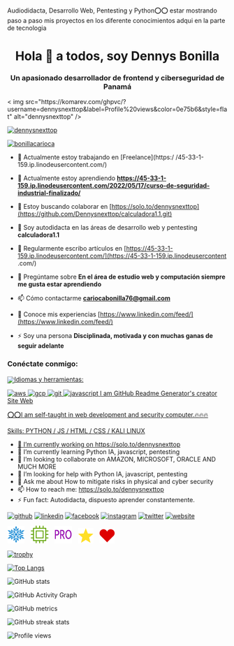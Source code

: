 Audiodidacta, Desarrollo Web, Pentesting y Python⭕⭕
estar mostrando paso a paso mis proyectos en los diferente conocimientos adqui en la parte de tecnologia 
<h1 align="center">Hola 👋 a todos, soy Dennys Bonilla</h1>
<h3 align="center">Un apasionado desarrollador de frontend y ciberseguridad de Panamá</h3>

<p align="left"> < img src="https://komarev.com/ghpvc/?username=dennysnexttop&label=Profile%20views&color=0e75b6&style=flat" alt="dennysnexttop" /> </p>

<p align="left"> <a href= "https://github.com/ryo-ma/github-profile-trofeo"><img src="https://github-profile-trofeo.vercel.app/?username=dennysnexttop" alt="dennysnexttop" / ></a> </p>

<p align="left"> <a href="https://twitter.com/bonillacarioca" target="blank"><img src="https://img.shields.io/twitter/follow/bonillacarioca?logo=twitter&style=for-the-badge" alt="bonillacarioca" /></a> </p>

- 🔭 Actualmente estoy trabajando en [Freelance](https:/ /45-33-1-159.ip.linodeusercontent.com/)

- 🌱 Actualmente estoy aprendiendo **https://45-33-1-159.ip.linodeusercontent.com/2022/05/17/curso-de-seguridad-industrial-finalizado/**

- 👯 Estoy buscando colaborar en [https://solo.to/dennysnexttop](https://github.com/Dennysnexttop/calculadora1.1.git)

- 🤝 Soy autodidacta en las áreas de desarrollo web y pentesting **calculadora1.1**

- 📝 Regularmente escribo artículos en [https://45-33-1-159.ip.linodeusercontent.com/](https://45-33-1-159.ip.linodeusercontent .com/)

- 💬 Pregúntame sobre **En el área de estudio web y computación siempre me gusta estar aprendiendo**

- 📫 Cómo contactarme **cariocabonilla76@gmail.com**

- 📄 Conoce mis experiencias [https://www.linkedin.com/feed/](https://www.linkedin.com/feed/)

- ⚡ Soy una persona **Disciplinada, motivada y con muchas ganas de seguir adelante**

<h3 align="left">Conéctate conmigo:</h3>
<p align="left">
<a href=" https://twitter.com/bonillacarioca" target="blank"><img align="center" src="https://raw.githubusercon
</p>

<h3 align="left">Idiomas y herramientas:</h3>
<p align="left"> <a href="https://aws.amazon.com" target="_blank" rel="noreferrer"> <img src="https://raw.githubusercontent.com/devicons /devicon/master/icons/amazonwebservices/amazonwebservices-original-wordmark.svg" alt="aws" width="40" height="40"/> </a> <a href="https://cloud.google .com" target="_blank" rel="noreferrer"> <img src="https://www.vectorlogo.zone/logos/google_cloud/google_cloud-icon.svg" alt="gcp" width="40" height ="40"/> </a> <a href="https://git-scm.com/" target="_blank" rel="noreferrer"> <img src="https://www.vectorlogo.zone/logos/git-scm/git-scm-icon.svg" alt="git" width="40" height="40"/> </a> <a href="https://developer. mozilla.org/en-US/docs/Web/JavaScript" target="_blank" rel="noreferrer"> <img src="https://raw.githubu javascript-original.svg" alt="javascript" width="40" height="40"/> </a> <a href="
                                                                  
                                                                  
                        ### Hi there 👋, my name is Dennys Bonilla
#### I am GitHub Readme Generator's creator Site Web
⭕⭕I am self-taught in web development and security computer.🔥🔥🔥

Skills: PYTHON / JS / HTML / CSS / KALI LINUX

- 🔭 I’m currently working on https://solo.to/dennysnexttop 
- 🌱 I’m currently learning Python IA, javascript, pentesting 
- 👯 I’m looking to collaborate on AMAZON, MICROSOFT, ORACLE AND MUCH MORE  
- 🤔 I’m looking for help with Python IA, javascript, pentesting 
- 💬 Ask me about How to mitigate risks in physical and cyber security 
- 📫 How to reach me: https://solo.to/dennysnexttop 
- ⚡ Fun fact: Autodidacta, dispuesto aprender constantemente. 


[<img src='https://cdn.jsdelivr.net/npm/simple-icons@3.0.1/icons/github.svg' alt='github' height='40'>](https://github.com/Dennysnexttop)  [<img src='https://cdn.jsdelivr.net/npm/simple-icons@3.0.1/icons/linkedin.svg' alt='linkedin' height='40'>](https://www.linkedin.com/in/https://www.linkedin.com/in/denis-bonilla-a22751219/)  [<img src='https://cdn.jsdelivr.net/npm/simple-icons@3.0.1/icons/facebook.svg' alt='facebook' height='40'>](https://www.facebook.com/https://www.facebook.com/denis.bonilla.7792)  [<img src='https://cdn.jsdelivr.net/npm/simple-icons@3.0.1/icons/instagram.svg' alt='instagram' height='40'>](https://www.instagram.com/Dennysnexttop/)  [<img src='https://cdn.jsdelivr.net/npm/simple-icons@3.0.1/icons/twitter.svg' alt='twitter' height='40'>](https://twitter.com/Bonillacarioca)  [<img src='https://cdn.jsdelivr.net/npm/simple-icons@3.0.1/icons/icloud.svg' alt='website' height='40'>](https://solo.to/dennysnexttop)  

<a href='https://archiveprogram.github.com/'><img src='https://raw.githubusercontent.com/acervenky/animated-github-badges/master/assets/acbadge.gif' width='40' height='40'></a> <a href='https://docs.github.com/en/developers'><img src='https://raw.githubusercontent.com/acervenky/animated-github-badges/master/assets/devbadge.gif' width='40' height='40'></a> <a href='https://github.com/pricing'><img src='https://raw.githubusercontent.com/acervenky/animated-github-badges/master/assets/pro.gif' width='40' height='40'></a> <a href='https://stars.github.com/'><img src='https://raw.githubusercontent.com/acervenky/animated-github-badges/master/assets/starbadge.gif' width='35' height='35'></a> <a href='https://docs.github.com/en/github/supporting-the-open-source-community-with-github-sponsors'><img src='https://raw.githubusercontent.com/acervenky/animated-github-badges/master/assets/sponsorbadge.gif' width='35' height='35'></a> 

[![trophy](https://github-profile-trophy.vercel.app/?username=Dennysnexttop)](https://github.com/ryo-ma/github-profile-trophy)

[![Top Langs](https://github-readme-stats.vercel.app/api/top-langs/?username=Dennysnexttop)](https://github.com/anuraghazra/github-readme-stats)

![GitHub stats](https://github-readme-stats.vercel.app/api?username=Dennysnexttop&show_icons=true&count_private=true)  

![GitHub Activity Graph](https://activity-graph.herokuapp.com/graph?username=Dennysnexttop)  

![GitHub metrics](https://metrics.lecoq.io/Dennysnexttop)  

![GitHub streak stats](https://github-readme-streak-stats.herokuapp.com/?user=Dennysnexttop)  

![Profile views](https://gpvc.arturio.dev/Dennysnexttop)                                            
